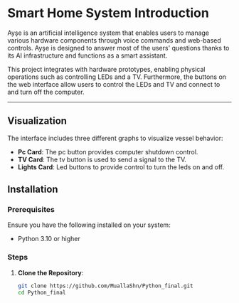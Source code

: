 # Smart Home System Introduction

Ayşe is an artificial intelligence system that enables users to manage various hardware components through voice commands and web-based controls. Ayşe is designed to answer most of the users' questions thanks to its AI infrastructure and functions as a smart assistant.

This project integrates with hardware prototypes, enabling physical operations such as controlling LEDs and a TV. Furthermore, the buttons on the web interface allow users to control the LEDs and TV and connect to and turn off the computer.

---
## Visualization

The interface includes three different graphs to visualize vessel behavior:

- **Pc Card**: The pc button provides computer shutdown control.
- **TV Card**: The tv button is used to send a signal to the TV.
- **Lights Card**: Led buttons to provide control to turn the leds on and off.



## Installation

### Prerequisites

Ensure you have the following installed on your system:

- Python 3.10 or higher


### Steps

1. **Clone the Repository**:
   ```bash
   git clone https://github.com/MuallaShn/Python_final.git
   cd Python_final
